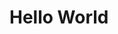 # Hello World


<script>
	var facebookPageId = "hannover38.de"
</script>
<script type="text/javascript" src="https://messengerify.me/api/chat-head/embed.js"></script>


<link rel="sylesheet" type="text/css" href="/mystyle.css">
